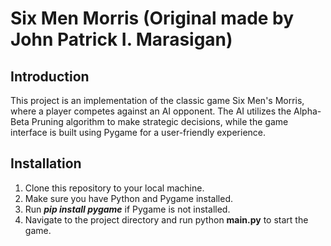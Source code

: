 # Six Men Morris (Original made by John Patrick I. Marasigan)

## Introduction
This project is an implementation of the classic game Six Men's Morris, where a player competes against an AI opponent. The AI utilizes the Alpha-Beta Pruning algorithm to make strategic decisions, while the game interface is built using Pygame for a user-friendly experience.

## Installation
1. Clone this repository to your local machine.
2. Make sure you have Python and Pygame installed.
3. Run **_pip install pygame_** if Pygame is not installed.
4. Navigate to the project directory and run python **main.py** to start the game.
